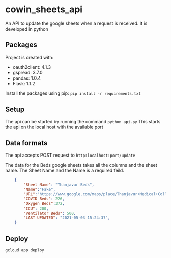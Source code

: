 # cowin_sheets_api
An API to update the google sheets when a request is received.
It is developed in python

## Packages

Project is created with:
* oauth2client: 4.1.3
* gspread: 3.7.0
* pandas: 1.0.4
* Flask: 1.1.2


Install the packages using pip:
```pip install -r requirements.txt```

## Setup

The api can be started by running the command
`python api.py`
This starts the api on the local host with the available port

## Data formats
The api accepts POST request to `http:localhost:port/update`

The data for the Beds google sheets takes all the columns and the sheet name. The Sheet Name and the Name is a required feild.
``` json
    {
        "Sheet Name": "Thanjavur Beds",
        "Name":"Fake",
        "URL":"https://www.google.com/maps/place/Thanjavur+Medical+College/@10.7580923,79.1035782,17z/data=!4m9!1m2!2m1!1sThanjavur+Medical+College!3m5!1s0x3baabf337761a613:0x69900b85db55755e!8m2!3d10.7586!4d79.1066!15sChlUaGFuamF2dXIgTWVkaWNhbCBDb2xsZWdlWiwKD21lZGljYWwgY29sbGVnZSIZdGhhbmphdnVyIG1lZGljYWwgY29sbGVnZZIBDm1lZGljYWxfc2Nob29ssAEA",
        "COVID Beds": 226,
        "Oxygen Beds":372,
        "ICU": 200,
        "Ventilator Beds": 500,
        "LAST UPDATED": "2021-05-03 15:24:37",		
    }
```

## Deploy

```
gcloud app deploy
```